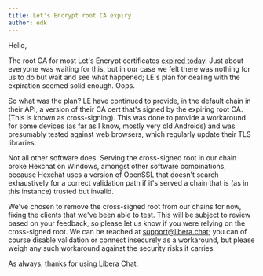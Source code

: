 ```yaml
---
title: Let's Encrypt root CA expiry
author: edk
---
```


Hello,

The root CA for most Let's Encrypt certificates [expired
today](https://letsencrypt.org/docs/dst-root-ca-x3-expiration-september-2021/).
Just about everyone was waiting for this, but in our case we felt there was
nothing for us to do but wait and see what happened; LE's plan for dealing with
the expiration seemed solid enough. Oops.

So what was the plan? LE have continued to provide, in the default chain in
their API, a version of their CA cert that's signed by the expiring root CA.
(This is known as cross-signing). This was done to provide a workaround for some
devices (as far as I know, mostly very old Androids) and was presumably tested
against web browsers, which regularly update their TLS libraries.

Not all other software does. Serving the cross-signed root in our chain broke
Hexchat on Windows, amongst other software combinations, because Hexchat uses a
version of OpenSSL that doesn't search exhaustively for a correct validation
path if it's served a chain that is (as in this instance) trusted but invalid.

We've chosen to remove the cross-signed root from our chains for now, fixing the
clients that we've been able to test. This will be subject to review based on
your feedback, so please let us know if you were relying on the cross-signed
root. We can be reached at support@libera.chat; you can of course disable
validation or connect insecurely as a workaround, but please weigh any such
workaround against the security risks it carries.

As always, thanks for using Libera Chat.

